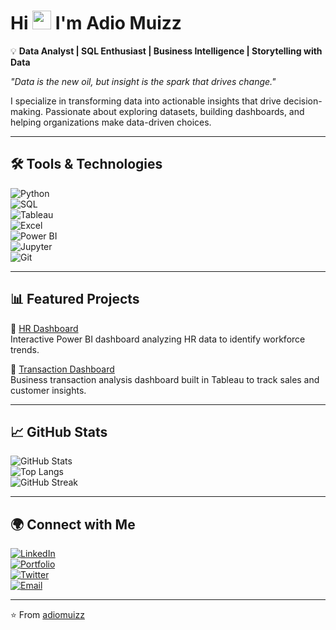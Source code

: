 # Hi  <img src="https://raw.githubusercontent.com/MartinHeinz/MartinHeinz/master/wave.gif" width="30px"> I'm Adio Muizz  

💡 **Data Analyst | SQL Enthusiast | Business Intelligence | Storytelling with Data**  

*"Data is the new oil, but insight is the spark that drives change."*  

I specialize in transforming data into actionable insights that drive decision-making. Passionate about exploring datasets, building dashboards, and helping organizations make data-driven choices.  

---

## 🛠️ Tools & Technologies  

![Python](https://img.shields.io/badge/Python-3776AB?style=for-the-badge&logo=python&logoColor=white)  
![SQL](https://img.shields.io/badge/SQL-003B57?style=for-the-badge&logo=postgresql&logoColor=white)  
![Tableau](https://img.shields.io/badge/Tableau-E97627?style=for-the-badge&logo=tableau&logoColor=white)  
![Excel](https://img.shields.io/badge/Excel-217346?style=for-the-badge&logo=microsoft-excel&logoColor=white)  
![Power BI](https://img.shields.io/badge/Power%20BI-F2C811?style=for-the-badge&logo=powerbi&logoColor=black)  
![Jupyter](https://img.shields.io/badge/Jupyter-F37626?style=for-the-badge&logo=jupyter&logoColor=white)  
![Git](https://img.shields.io/badge/Git-F05032?style=for-the-badge&logo=git&logoColor=white)  

---

## 📊 Featured Projects  

🔗 [HR Dashboard](https://github.com/adiomuizz/HR-Dashboard)  
Interactive Power BI dashboard analyzing HR data to identify workforce trends.  

🔗 [Transaction Dashboard](https://github.com/adiomuizz/Transcation-Dashboard)  
Business transaction analysis dashboard built in Tableau to track sales and customer insights.  

---

## 📈 GitHub Stats  

![GitHub Stats](https://github-readme-stats.vercel.app/api?username=adiomuizz&show_icons=true&theme=tokyonight)  
![Top Langs](https://github-readme-stats.vercel.app/api/top-langs/?username=adiomuizz&layout=compact&theme=tokyonight)  
![GitHub Streak](https://streak-stats.demolab.com?user=adiomuizz&theme=tokyonight&hide_border=true)  

---

## 🌍 Connect with Me  

[![LinkedIn](https://img.shields.io/badge/LinkedIn-0077B5?style=for-the-badge&logo=linkedin&logoColor=white)](https://www.linkedin.com/in/adio-muizz-adeniyi)  
[![Portfolio](https://img.shields.io/badge/Portfolio-000000?style=for-the-badge&logo=vercel&logoColor=white)](https://muizzportfolio.vercel.app/)  
[![Twitter](https://img.shields.io/badge/Twitter-1DA1F2?style=for-the-badge&logo=twitter&logoColor=white)](https://x.com/TherealADten)  
[![Email](https://img.shields.io/badge/Email-D14836?style=for-the-badge&logo=gmail&logoColor=white)](mailto:Muizzadio@gmail.com)  

---


⭐️ From [adiomuizz](https://github.com/adiomuizz)

